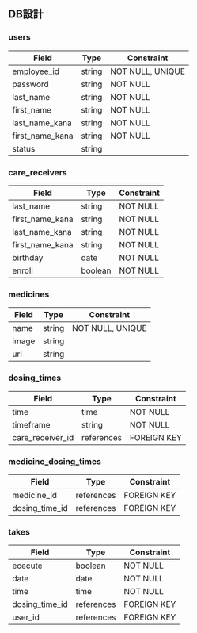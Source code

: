 ## DB設計

### users
| Field | Type | Constraint |
|---|---|---|
| employee_id | string | NOT NULL, UNIQUE |
| password | string | NOT NULL |
| last_name | string | NOT NULL |
| first_name | string | NOT NULL |
| last_name_kana | string | NOT NULL |
| first_name_kana | string | NOT NULL |
| status | string ||

### care_receivers
| Field | Type | Constraint |
|---|---|---|
| last_name | string | NOT NULL |
| first_name_kana | string | NOT NULL |
| last_name_kana | string | NOT NULL |
| first_name_kana | string | NOT NULL |
| birthday | date | NOT NULL |
| enroll | boolean | NOT NULL |

### medicines
| Field | Type | Constraint |
|---|---|---|
| name | string | NOT NULL, UNIQUE |
| image | string ||
| url | string ||

### dosing_times
| Field | Type | Constraint |
|---|---|---|
| time | time | NOT NULL |
| timeframe | string | NOT NULL |
| care_receiver_id | references | FOREIGN KEY |

### medicine_dosing_times
| Field | Type | Constraint |
|---|---|---|
| medicine_id | references | FOREIGN KEY |
| dosing_time_id | references | FOREIGN KEY |

### takes
| Field | Type | Constraint |
|---|---|---|
| ececute | boolean | NOT NULL |
| date | date | NOT NULL |
| time | time | NOT NULL |
| dosing_time_id | references | FOREIGN KEY |
| user_id | references | FOREIGN KEY |

